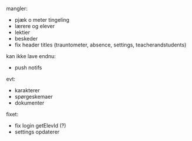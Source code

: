 mangler:
- pjæk o meter tingeling
- lærere og elever
- lektier
- beskeder
- fix header titles (trauntometer, absence, settings, teacherandstudents)

kan ikke lave endnu:
- push notifs

evt:
- karakterer
- spørgeskemaer
- dokumenter

fixet:
- fix login getElevId (?)
- settings opdaterer
